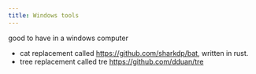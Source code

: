 ```yaml
---
title: Windows tools
---
```


good to have in a windows computer 

- cat replacement called https://github.com/sharkdp/bat, written in rust.
- tree replacement called tre https://github.com/dduan/tre
